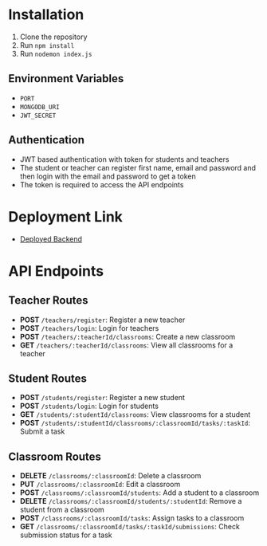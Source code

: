 # Installation

1. Clone the repository
2. Run `npm install`
3. Run `nodemon index.js`

## Environment Variables

- `PORT`
- `MONGODB_URI`
- `JWT_SECRET`

## Authentication

- JWT based authentication with token for students and teachers
- The student or teacher can register first name, email and password and then login with the email and password to get a token
- The token is required to access the API endpoints

# Deployment Link

- [Deployed Backend](https://shipmnts-task-1-kl7rep95g-utsavs-projects-43359c4e.vercel.app/)

# API Endpoints

## Teacher Routes

- **POST** `/teachers/register`: Register a new teacher
- **POST** `/teachers/login`: Login for teachers
- **POST** `/teachers/:teacherId/classrooms`: Create a new classroom
- **GET** `/teachers/:teacherId/classrooms`: View all classrooms for a teacher

## Student Routes

- **POST** `/students/register`: Register a new student
- **POST** `/students/login`: Login for students
- **GET** `/students/:studentId/classrooms`: View classrooms for a student
- **POST** `/students/:studentId/classrooms/:classroomId/tasks/:taskId`: Submit a task

## Classroom Routes

- **DELETE** `/classrooms/:classroomId`: Delete a classroom
- **PUT** `/classrooms/:classroomId`: Edit a classroom
- **POST** `/classrooms/:classroomId/students`: Add a student to a classroom
- **DELETE** `/classrooms/:classroomId/students/:studentId`: Remove a student from a classroom
- **POST** `/classrooms/:classroomId/tasks`: Assign tasks to a classroom
- **GET** `/classrooms/:classroomId/tasks/:taskId/submissions`: Check submission status for a task
